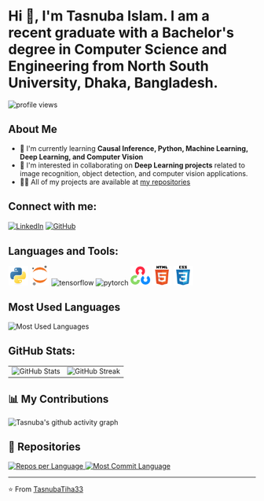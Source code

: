 # Hi 👋, I'm Tasnuba Islam. I am a recent graduate with a Bachelor's degree in Computer Science and Engineering from North South University, Dhaka, Bangladesh.

<div align="left">
  <img src="https://komarev.com/ghpvc/?username=TasnubaTiha33&label=Profile%20views&color=0e75b6&style=flat" alt="profile views" />
</div>

## About Me
- 🌱 I'm currently learning **Causal Inference, Python, Machine Learning, Deep Learning, and Computer Vision**
- 👯 I'm interested in collaborating on **Deep Learning projects** related to image recognition, object detection, and computer vision applications.
- 👨‍💻 All of my projects are available at [my repositories](https://github.com/TasnubaTiha33?tab=repositories)

## Connect with me:
<p align="left">
<a href="https://www.linkedin.com/in/tasnuba-islam-a548b9241" target="blank"><img align="center" src="https://raw.githubusercontent.com/rahuldkjain/github-profile-readme-generator/master/src/images/icons/Social/linked-in-alt.svg" alt="LinkedIn" height="30" width="40" /></a>
<a href="https://github.com/TasnubaTiha33" target="blank"><img align="center" src="https://raw.githubusercontent.com/rahuldkjain/github-profile-readme-generator/master/src/images/icons/Social/github.svg" alt="GitHub" height="30" width="40" /></a>
</p>

## Languages and Tools:
<p align="left">
<img src="https://raw.githubusercontent.com/devicons/devicon/master/icons/python/python-original.svg" alt="python" width="40" height="40"/>
<img src="https://raw.githubusercontent.com/devicons/devicon/master/icons/jupyter/jupyter-original.svg" alt="jupyter" width="40" height="40"/>
<img src="https://www.vectorlogo.zone/logos/tensorflow/tensorflow-icon.svg" alt="tensorflow" width="40" height="40"/>
<img src="https://www.vectorlogo.zone/logos/pytorch/pytorch-icon.svg" alt="pytorch" width="40" height="40"/>
<img src="https://raw.githubusercontent.com/devicons/devicon/master/icons/opencv/opencv-original.svg" alt="opencv" width="40" height="40"/>
<img src="https://raw.githubusercontent.com/devicons/devicon/master/icons/html5/html5-original-wordmark.svg" alt="html5" width="40" height="40"/>
<img src="https://raw.githubusercontent.com/devicons/devicon/master/icons/css3/css3-original-wordmark.svg" alt="css3" width="40" height="40"/>
</p>

## Most Used Languages
<img src="https://github-readme-stats.vercel.app/api/top-langs?username=TasnubaTiha33&show_icons=true&locale=en&layout=compact&theme=tokyonight" alt="Most Used Languages" />

## GitHub Stats:
<table>
  <tr>
    <td>
      <img src="https://github-readme-stats.vercel.app/api?username=TasnubaTiha33&show_icons=true&locale=en&theme=tokyonight" alt="GitHub Stats" />
    </td>
    <td>
      <img src="https://github-readme-streak-stats.herokuapp.com/?user=TasnubaTiha33&theme=tokyonight" alt="GitHub Streak" />
    </td>
  </tr>
</table>

## 📊 My Contributions
![Tasnuba's github activity graph](https://github-readme-activity-graph.vercel.app/graph?username=TasnubaTiha33&theme=tokyo-night)

## 📂 Repositories
<div>
  <a href="https://github.com/TasnubaTiha33?tab=repositories">
    <img src="https://github-profile-summary-cards.vercel.app/api/cards/repos-per-language?username=TasnubaTiha33&theme=tokyonight" alt="Repos per Language" />
    <img src="https://github-profile-summary-cards.vercel.app/api/cards/most-commit-language?username=TasnubaTiha33&theme=tokyonight" alt="Most Commit Language" />
  </a>
</div>

---

⭐️ From [TasnubaTiha33](https://github.com/TasnubaTiha33)
